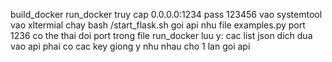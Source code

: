 build_docker 
run_docker 
truy cap 0.0.0.0:1234 pass 123456
vao systemtool
vao xltermial 
chay bash /start_flask.sh
goi api nhu file examples.py port 1236 co the thai doi port trong file run_docker
luu y: cac list json dich dua vao api phai co cac key giong y nhu nhau cho 1 lan goi api
